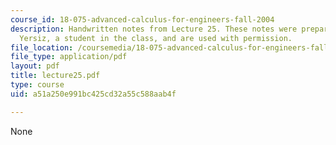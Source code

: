 ```yaml
---
course_id: 18-075-advanced-calculus-for-engineers-fall-2004
description: Handwritten notes from Lecture 25. These notes were prepared by Melike
  Yersiz, a student in the class, and are used with permission.
file_location: /coursemedia/18-075-advanced-calculus-for-engineers-fall-2004/a51a250e991bc425cd32a55c588aab4f_lecture25.pdf
file_type: application/pdf
layout: pdf
title: lecture25.pdf
type: course
uid: a51a250e991bc425cd32a55c588aab4f

---
```

None